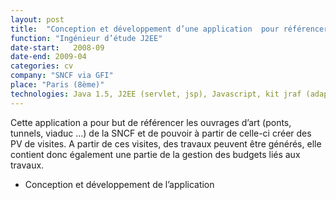 ```yaml
---
layout: post
title:  "Conception et développement d’une application  pour référencer les ouvrages d’art de la SNCF"
function: "Ingénieur d’étude J2EE"
date-start:   2008-09
date-end: 2009-04
categories: cv
company: "SNCF via GFI"
place: "Paris (8ème)" 
technologies: Java 1.5, J2EE (servlet, jsp), Javascript, kit jraf (adaptation de struts), gwt, Tomcat, Windows, Oracle, Eclipse
---
```

Cette application a pour but de référencer les ouvrages d’art (ponts, tunnels, viaduc …) de la SNCF et de pouvoir à partir de celle-ci créer des PV de visites. A partir de ces visites, des travaux peuvent être générés, elle contient donc également une partie de la gestion des budgets liés aux travaux.
<ul><li>
Conception et développement de l’application 
</li></ul>